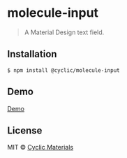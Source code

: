 # molecule-input

> A Material Design text field.

## Installation

```shell
$ npm install @cyclic/molecule-input
```
## Demo 
[Demo](http://dev.glaciersoft.com/cyclic/molecule-input/)
## License

MIT © [Cyclic Materials](http://github.com/CyclicMaterials) 
